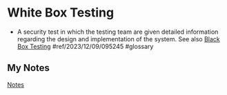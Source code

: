 # White Box Testing
- A security test in which the testing team are given detailed information regarding the design and implementation of the system. See also [Black Box Testing](black-box-testing.md) #ref/2023/12/09/095245 #glossary 
## My Notes
[Notes](mynotes/white-box-testing-notes.md)
